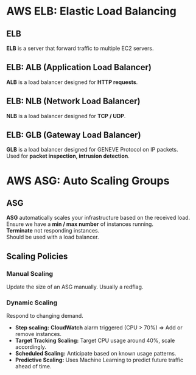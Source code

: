 # AWS ELB: Elastic Load Balancing

## ELB

**ELB** is a server that forward traffic to multiple EC2 servers.

## ELB: ALB (Application Load Balancer)

**ALB** is a load balancer designed for **HTTP requests**.

## ELB: NLB (Network Load Balancer)

**NLB** is a load balancer designed for **TCP / UDP**.

## ELB: GLB (Gateway Load Balancer)

**GLB** is a load balancer designed for GENEVE Protocol on IP packets.  
Used for **packet inspection, intrusion detection**.

# AWS ASG: Auto Scaling Groups

## ASG

**ASG** automatically scales your infrastructure based on the received load.  
Ensure we have a **min / max number** of instances running.  
**Terminate** not responding instances.  
Should be used with a load balancer.

## Scaling Policies

### Manual Scaling

Update the size of an ASG manually. Usually a redflag.

### Dynamic Scaling

Respond to changing demand.  
- **Step scaling:** **CloudWatch** alarm triggered (CPU > 70%) => Add or remove instances.
- **Target Tracking Scaling:** Target CPU usage around 40%, scale accordingly.
- **Scheduled Scaling:** Anticipate based on known usage patterns.
- **Predictive Scaling:** Uses Machine Learning to predict future traffic ahead of time.
